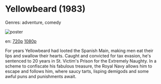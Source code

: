 # Yellowbeard (1983)

Genres: adventure, comedy

![poster](http://image.tmdb.org/t/p/w500/8VWBX8GH5z23IsMsu0eTkG42fL9.jpg)

en:
  [720p](magnet:?xt=urn:btih:c7560496a1047fa39aa74db8f29bcae3f9559899&dn=Yellowbeard+(1983)&tr=udp%3A%2F%2Ftracker.yify-torrents.com%2Fannounce&tr=udp%3A%2F%2Fopen.demonii.com%3A1337&tr=udp%3A%2F%2Fexodus.desync.com%3A6969&tr=udp%3A%2F%2Ftracker.istole.it%3A80&tr=udp%3A%2F%2Ftracker.publicbt.com%3A80&tr=udp%3A%2F%2Ftracker.openbittorrent.com%3A80&tr=udp%3A%2F%2Ftracker.leechers-paradise.org%3A6969&tr=udp%3A%2F%2F9.rarbg.com%3A2710&tr=udp%3A%2F%2Fp4p.arenabg.ch%3A1337&tr=udp%3A%2F%2Fp4p.arenabg.com%3A1337&tr=udp%3A%2F%2Ftracker.coppersurfer.tk%3A6969)
  [1080p](magnet:?xt=urn:btih:00CA5711CC2333965ED578A7AD98836ECF72DD55&tr=udp://glotorrents.pw:6969/announce&tr=udp://tracker.opentrackr.org:1337/announce&tr=udp://torrent.gresille.org:80/announce&tr=udp://tracker.openbittorrent.com:80&tr=udp://tracker.coppersurfer.tk:6969&tr=udp://tracker.leechers-paradise.org:6969&tr=udp://p4p.arenabg.ch:1337&tr=udp://tracker.internetwarriors.net:1337)
  


For years Yellowbeard had looted the Spanish Main, making men eat their lips and swallow their hearts. Caught and convicted for tax evasion, he's sentenced to 20 years in St. Victim's Prison for the Extremely Naughty. In a scheme to confiscate his fabulous treasure, the Royal Navy allows him to escape and follows him, where saucy tarts, lisping demigods and some awful puns and punishments await.